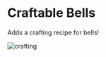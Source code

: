 # Craftable Bells
Adds a crafting recipe for bells!

![crafting](https://github.com/Craemon/Craftable-Bells/assets/121398546/28ddced8-4dcd-4097-a5eb-e18e1a5549fc)
